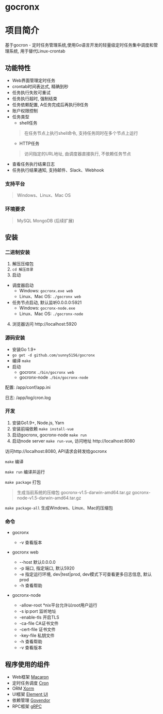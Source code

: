 # gocronx



# 项目简介
基于gocron - 定时任务管理系统,使用Go语言开发的轻量级定时任务集中调度和管理系统, 用于替代Linux-crontab 

 

## 功能特性
* Web界面管理定时任务
* crontab时间表达式, 精确到秒
* 任务执行失败可重试
* 任务执行超时, 强制结束
* 任务依赖配置, A任务完成后再执行B任务
* 账户权限控制
* 任务类型
    * shell任务
    > 在任务节点上执行shell命令, 支持任务同时在多个节点上运行
    * HTTP任务
    > 访问指定的URL地址, 由调度器直接执行, 不依赖任务节点
* 查看任务执行结果日志
* 任务执行结果通知, 支持邮件、Slack、Webhook


    
### 支持平台
> Windows、Linux、Mac OS

### 环境要求
>  MySQL 
>  MongoDB (后续扩展)

## 安装

###  二进制安装
1. 解压压缩包   
2. `cd 解压目录`   
3. 启动        
* 调度器启动        
  * Windows: `gocronx.exe web`   
  * Linux、Mac OS:  `./gocronx web`
* 任务节点启动, 默认监听0.0.0.0:5921
  * Windows:  `gocronx-node.exe`
  * Linux、Mac OS:  `./gocronx-node`
4. 浏览器访问 http://localhost:5920

### 源码安装
- 安装Go 1.9+
- `go get -d github.com/sunny5156/gocronx`
- 编译 `make`
- 启动
    * gocronx `./bin/gocronx web`
    * gocronx-node `./bin/gocronx-node`


配置: /app/conf/app.ini

日志: /app/log/cron.log


### 开发

1. 安装Go1.9+, Node.js, Yarn
2. 安装前端依赖 `make install-vue`
3. 启动gocronx, gocronx-node `make run`
4. 启动node server `make run-vue`, 访问地址 http://localhost:8080

访问http://localhost:8080, API请求会转发给gocronx

`make` 编译

`make run` 编译并运行

`make package` 打包 
> 生成当前系统的压缩包 gocronx-v1.5-darwin-amd64.tar.gz gocronx-node-v1.5-darwin-amd64.tar.gz

`make package-all` 生成Windows、Linux、Mac的压缩包

### 命令

* gocronx
    * -v 查看版本

* gocronx web
    * --host 默认0.0.0.0
    * -p 端口, 指定端口, 默认5920
    * -e 指定运行环境, dev|test|prod, dev模式下可查看更多日志信息, 默认prod
    * -h 查看帮助
* gocronx-node
    * -allow-root *nix平台允许以root用户运行
    * -s ip:port 监听地址  
    * -enable-tls 开启TLS    
    * -ca-file   CA证书文件   
    * -cert-file 证书文件  
    * -key-file  私钥文件
    * -h 查看帮助
    * -v 查看版本

## 程序使用的组件
* Web框架 [Macaron](http://go-macaron.com/)
* 定时任务调度 [Cron](https://github.com/robfig/cron)
* ORM [Xorm](https://github.com/go-xorm/xorm)
* UI框架 [Element UI](https://github.com/ElemeFE/element)
* 依赖管理 [Govendor](https://github.com/kardianos/govendor)
* RPC框架 [gRPC](https://github.com/grpc/grpc)
